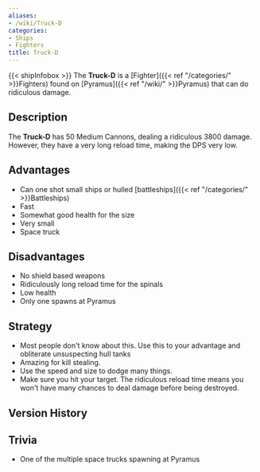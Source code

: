 ```yaml
---
aliases:
- /wiki/Truck-D
categories:
- Ships
- Fighters
title: Truck-D
---
```


{{< shipInfobox >}} The **Truck-D** is a [Fighter]({{< ref "/categories/" >}}Fighters) found on [Pyramus]({{< ref "/wiki/" >}}Pyramus) that can do ridiculous damage.

## Description

The **Truck-D** has 50 Medium Cannons, dealing a ridiculous 3800 damage. However, they have a very long reload time, making the DPS very low.

## Advantages

- Can one shot small ships or hulled [battleships]({{< ref "/categories/" >}}Battleships)
- Fast
- Somewhat good health for the size
- Very small
- Space truck

## Disadvantages

- No shield based weapons
- Ridiculously long reload time for the spinals
- Low health
- Only one spawns at Pyramus

## Strategy

- Most people don't know about this. Use this to your advantage and obliterate unsuspecting hull tanks
- Amazing for kill stealing.
- Use the speed and size to dodge many things.
- Make sure you hit your target. The ridiculous reload time means you won't have many chances to deal damage before being destroyed.

## Version History 

## Trivia

- One of the multiple space trucks spawning at Pyramus